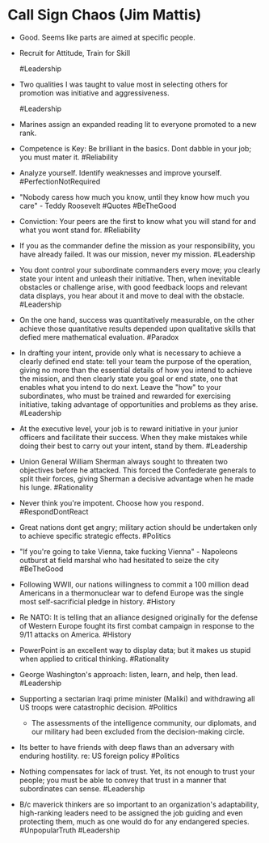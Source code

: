 # Call Sign Chaos (Jim Mattis)

- Good. Seems like parts are aimed at specific people. 

- Recruit for Attitude, Train for Skill

  #Leadership

- Two qualities I was taught to value most in selecting others for promotion was initiative and aggressiveness.

  #Leadership

- Marines assign an expanded reading lit to everyone promoted to a new rank.

- Competence is Key:  Be brilliant in the basics. Dont dabble in your job; you must mater it. #Reliability

- Analyze yourself. Identify weaknesses and improve yourself. #PerfectionNotRequired

- "Nobody caress how much you know, until they know how much you care" - Teddy Roosevelt #Quotes #BeTheGood

- Conviction: Your peers are the first to know what you will stand for and what you wont stand for. #Reliability

- If you as the commander define the mission as your responsibility, you have already failed. It was our mission, never my mission. #Leadership

- You dont control your subordinate commanders every move; you clearly state your intent and unleash their initiative. Then, when inevitable obstacles or challenge arise, with good feedback loops and relevant data displays, you hear about it and move to deal with the obstacle. #Leadership

- On the one hand, success was quantitatively measurable, on the other achieve those quantitative results depended upon qualitative skills that defied mere mathematical evaluation. #Paradox

- In drafting your intent, provide only what is necessary to achieve a clearly defined end state: tell your team the purpose of the operation, giving no more than the essential details of how you intend to achieve the mission, and then clearly state you goal or end state, one that enables what you intend to do next. Leave the "how" to your subordinates, who must be trained and rewarded for exercising initiative, taking advantage of opportunities and problems as they arise. #Leadership

- At the executive level, your job is to reward initiative in your junior officers and facilitate their success. When they make mistakes while doing their best to carry out your intent, stand by them. #Leadership

- Union General William Sherman always sought to threaten two objectives before he attacked. This forced the Confederate generals to split their forces, giving Sherman a decisive advantage when he made his lunge. #Rationality

- Never think you're impotent. Choose how you respond. #RespondDontReact

- Great nations dont get angry; military  action should be undertaken only  to achieve specific strategic effects. #Politics

- "If you're going to take Vienna, take fucking Vienna" - Napoleons outburst at field marshal who had hesitated to seize the city #BeTheGood

- Following WWII, our nations willingness to commit a 100 million dead Americans in a thermonuclear war to defend Europe was the single most self-sacrificial pledge in history. #History

- Re NATO: It is telling that an alliance designed originally  for the defense of Western Europe fought its first combat campaign in response to the 9/11 attacks on America. #History

- PowerPoint is an excellent way to display data; but it makes us stupid when applied to critical thinking. #Rationality

- George Washington's approach: listen, learn, and help, then lead. #Leadership

- Supporting a sectarian Iraqi prime minister (Maliki) and withdrawing all US troops were catastrophic decision. #Politics
  - The assessments of the intelligence community, our diplomats, and our military had been excluded from the decision-making circle.

- Its better to have friends with deep flaws than an adversary with enduring hostility. re: US foreign policy #Politics

- Nothing compensates for lack of trust.  Yet, its not enough to trust your people; you must be able to convey that trust in a manner that subordinates can sense. #Leadership

- B/c maverick thinkers are so important to an organization's adaptability, high-ranking leaders need to be assigned the job guiding and even protecting them, much as one would do for any endangered species. #UnpopularTruth  #Leadership